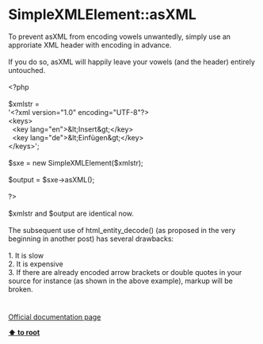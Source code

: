 # SimpleXMLElement::asXML




<div class="phpcode"><span class="html">
To prevent asXML from encoding vowels unwantedly, simply use an approriate XML header with encoding in advance.<br><br>If you do so, asXML will happily leave your vowels (and the header) entirely untouched.<br><br><span class="default">&lt;?php<br><br>$xmlstr </span><span class="keyword">=<br></span><span class="string">&apos;&lt;?xml version=&quot;1.0&quot; encoding=&quot;UTF-8&quot;?&gt;<br>&lt;keys&gt;<br>&#xA0; &lt;key lang=&quot;en&quot;&gt;&amp;lt;Insert&amp;gt;&lt;/key&gt;<br>&#xA0; &lt;key lang=&quot;de&quot;&gt;&amp;lt;Einf&#xFC;gen&amp;gt;&lt;/key&gt;<br>&lt;/keys&gt;&apos;</span><span class="keyword">;<br><br></span><span class="default">$sxe </span><span class="keyword">= new </span><span class="default">SimpleXMLElement</span><span class="keyword">(</span><span class="default">$xmlstr</span><span class="keyword">);<br><br></span><span class="default">$output </span><span class="keyword">= </span><span class="default">$sxe</span><span class="keyword">-&gt;</span><span class="default">asXML</span><span class="keyword">();<br><br></span><span class="default">?&gt;<br></span><br>$xmlstr and $output are identical now.<br><br>The subsequent use of html_entity_decode() (as proposed in the very beginning in another post) has several drawbacks:<br><br>1. It is slow<br>2. It is expensive<br>3. If there are already encoded arrow brackets or double quotes in your source for instance (as shown in the above example), markup will be broken.</span>
</div>
  

#

[Official documentation page](https://www.php.net/manual/en/simplexmlelement.asxml.php)

**[⬆ to root](/)**